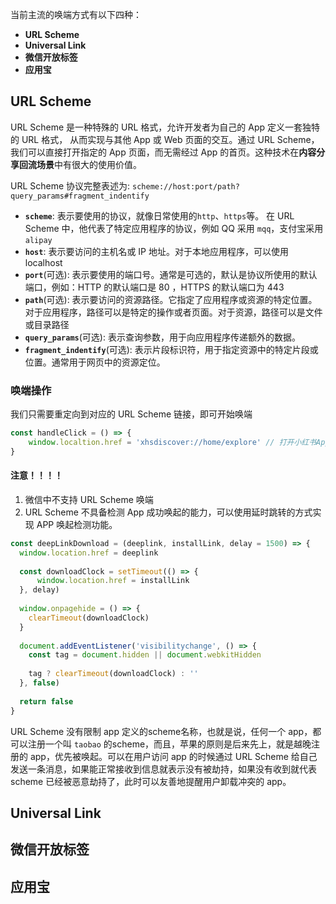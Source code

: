 当前主流的唤端方式有以下四种：
- **URL Scheme**
- **Universal Link**
- **微信开放标签**
- **应用宝**

## URL Scheme

URL Scheme 是一种特殊的 URL 格式，允许开发者为自己的 App 定义一套独特的 URL 格式， 从而实现与其他 App 或 Web 页面的交互。通过 URL Scheme，我们可以直接打开指定的 App 页面，而无需经过 App 的首页。这种技术在**内容分享回流场景**中有很大的使用价值。

URL Scheme 协议完整表述为: `scheme://host:port/path?query_params#fragment_indentify`
- **`scheme`**: 表示要使用的协议，就像日常使用的`http`、`https`等。 在 URL Scheme 中，他代表了特定应用程序的协议，例如 QQ 采用 `mqq`，支付宝采用 `alipay`
- **`host`**: 表示要访问的主机名或 IP 地址。对于本地应用程序，可以使用 localhost
- **`port`**(可选): 表示要使用的端口号。通常是可选的，默认是协议所使用的默认端口，例如：HTTP 的默认端口是 80 ，HTTPS 的默认端口为 443
- **`path`**(可选): 表示要访问的资源路径。它指定了应用程序或资源的特定位置。对于应用程序，路径可以是特定的操作或者页面。对于资源，路径可以是文件或目录路径
- **`query_params`**(可选): 表示查询参数，用于向应用程序传递额外的数据。
- **`fragment_indentify`**(可选): 表示片段标识符，用于指定资源中的特定片段或位置。通常用于网页中的资源定位。
### 唤端操作

我们只需要重定向到对应的 URL Scheme 链接，即可开始唤端
```javascript
const handleClick = () => {
	window.localtion.href = 'xhsdiscover://home/explore' // 打开小红书App的发现页
}
```

#### 注意！！！！

1. 微信中不支持 URL Scheme 唤端
2. URL Scheme 不具备检测 App 成功唤起的能力，可以使用延时跳转的方式实现 APP 唤起检测功能。
```javascript
const deepLinkDownload = (deeplink, installLink, delay = 1500) => {
  window.location.href = deeplink
 
  const downloadClock = setTimeout(() => {
      window.location.href = installLink
  }, delay)
 
  window.onpagehide = () => {
    clearTimeout(downloadClock)
  }
 
  document.addEventListener('visibilitychange', () => {
    const tag = document.hidden || document.webkitHidden
 
    tag ? clearTimeout(downloadClock) : '' 
  }, false)
 
  return false
}
```

URL Scheme 没有限制 app 定义的scheme名称，也就是说，任何一个 app，都可以注册一个叫 `taobao` 的scheme，而且，苹果的原则是后来先上，就是越晚注册的 app，优先被唤起。可以在用户访问 app 的时候通过 URL Scheme 给自己发送一条消息，如果能正常接收到信息就表示没有被劫持，如果没有收到就代表 scheme 已经被恶意劫持了，此时可以友善地提醒用户卸载冲突的 app。
## Universal Link
## 微信开放标签
## 应用宝